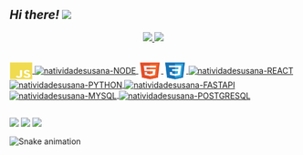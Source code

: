 ## *Hi there!* <img width=40 src="https://raw.githubusercontent.com/kaueMarques/kaueMarques/master/hi.gif" >

<div align="center">
  <a href="https://github.com/natividadesusana">
  <img height="172em" src="https://github-readme-stats.vercel.app/api?username=natividadesusana&show_icons=true&theme=rose_pine&bg_color=00000000"/>
  <img height="172em" src="https://github-readme-stats.vercel.app/api/top-langs/?username=natividadesusana&layout=compact&langs_count=7&theme=rose_pine&bg_color=00000000"/>
</div>
<div style="display: inline_block"><br>
  <div style="display: inline_block"><br>
  <img align="center" alt="natividadesusana-JavaScript" height="30" width="40" src="https://raw.githubusercontent.com/devicons/devicon/master/icons/javascript/javascript-plain.svg">
  <img align="center" alt="natividadesusana-NODE" height="30" width="40" src="https://cdn.jsdelivr.net/gh/devicons/devicon/icons/nodejs/nodejs-plain.svg">
  <img align="center" alt="natividadesusana-HTML" height="30" width="40" src="https://raw.githubusercontent.com/devicons/devicon/master/icons/html5/html5-original.svg">
  <img align="center" alt="natividadesusana-CSS" height="30" width="40" src="https://raw.githubusercontent.com/devicons/devicon/master/icons/css3/css3-original.svg">
  <img align="center" alt="natividadesusana-REACT" height="30" width="40" src="https://cdn.jsdelivr.net/gh/devicons/devicon/icons/react/react-original.svg">
  <img align="center" alt="natividadesusana-PYTHON" height="30" width="40" src="https://cdn.jsdelivr.net/gh/devicons/devicon/icons/python/python-original.svg">
  <img align="center" alt="natividadesusana-FASTAPI" height="30" width="40" src="https://cdn.jsdelivr.net/gh/devicons/devicon/icons/fastapi/fastapi-plain.svg">
  <img align="center" alt="natividadesusana-MYSQL" height="30" width="40" src="https://cdn.jsdelivr.net/gh/devicons/devicon/icons/mysql/mysql-plain.svg">
  <img align="center" alt="natividadesusana-POSTGRESQL" height="30" width="40" src="https://cdn.jsdelivr.net/gh/devicons/devicon/icons/postgresql/postgresql-original.svg">
    
</div>
  
  ##
  
<div> 
  <a href="https://www.linkedin.com/in/natividadesusana/" target="_blank"><img src="https://img.shields.io/badge/-LinkedIn-%230077B5?style=for-the-badge&logo=linkedin&logoColor=white" target="_blank"></a> 
  <a href = "mailto:susanajdsn@gmail.com"><img src="https://img.shields.io/badge/-Gmail-%23333?style=for-the-badge&logo=gmail&logoColor=white" target="_blank"></a>
  <a href="https://instagram.com/natividadesusana" target="_blank"><img src="https://img.shields.io/badge/-Instagram-%23E4405F?style=for-the-badge&logo=instagram&logoColor=white" target="_blank"></a>

   ![Snake animation](https://github.com/natividadesusana/natividadesusana/blob/output/github-contribution-grid-snake.svg)
  
</div>
